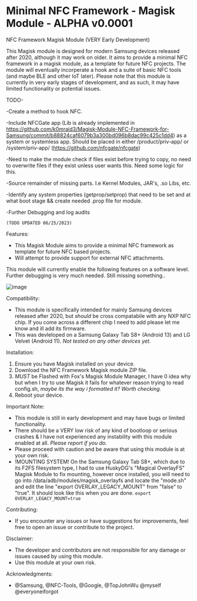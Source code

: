# Minimal NFC Framework - Magisk Module - ALPHA v0.0001
NFC Framework Magisk Module (VERY Early Development)

This Magisk module is designed for modern Samsung devices released after 2020, although it may work on older. It aims to provide a minimal NFC framework in a magisk module, as a template for future NFC projects. The module will eventually incorperate a hook and a suite of basic NFC tools (and maybe BLE and other IoT later). Please note that this module is currently in very early stages of development, and as such, it may have limited functionality or potential issues.

TODO-

-Create a method to hook NFC.

-Include NFCGate app (Lib is already implemented in https://github.com/k0mraid3/Magisk-Module-NFC-Framework-for-Samsung/commit/b88824caf6079b3a300bd096b8dac99c425c1dd4)  as a system or systemless app. Should be placed in either /product/priv-app/ or /system/priv-app/ (https://github.com/nfcgate/nfcgate)

-Need to make the module check if files exist before trying to copy, no need to overwrite files if they exist unless user wants this. Need some logic for this.

-Source remainder of missing parts. I.e Kernel Modules, JAR's, .so Libs, etc. 

-Identify any system properties (getprop/setprop) that need to be set and at what boot stage && create needed .prop file for module.

-Further Debugging and log audits


```(TODO UPDATED 06/25/2023)```

Features:
- This Magisk Module aims to provide a minimal NFC framework as template for future NFC based projects.
- Will attempt to provide support for external NFC attachments.

This module will currently enable the following features on a software level. Further debugging is very much needed. Still missing something..

![image](https://github.com/k0mraid3/Magisk-Module-NFC-Framework-for-Samsung/assets/62849592/c30359b9-930b-40b9-a4ed-1fe94f7212f3)


Compatibility:
- This module is specifically intended for mainly Samsung devices released after 2020, but *should* be cross compatabile with any NXP NFC chip. If you come across a different chip I need to add please let me know and ill add its firmware. 
- This was devleloped on a Samsung Galaxy Tab S8+ (Android 13) and LG Velvet (Android 11). *Not tested on any other devices yet.*

Installation:
1. Ensure you have Magisk installed on your device.
2. Download the NFC Framework Magisk module ZIP file.
3. *MUST* be Flashed with Fox's Magisk Module Manager, I have 0 idea why but when I try to use Magisk it fails for whatever reason trying to read config.sh, *maybe its the way i formatted it? Worth checking.*
4. Reboot your device.


Important Note:
- This module is still in early development and may have bugs or limited functionality.
- There should be a VERY low risk of any kind of bootloop or serious crashes & I have not experienced any instability with this module enabled at all. *Please report if you do.*
- Please proceed with caution and be aware that using this module is at your own risk.
- !MOUNTING SYSTEM! On the Samsung Galaxy Tab S8+, which due to its F2FS filesystem type, I had to use HuskyDG's "Magical OverlayFS" Magisk Module to fix mounting, however once installed, you will need to go into /data/adb/modules/magisk_overlayfs and locate the "mode.sh" and edit the line "export OVERLAY_LEGACY_MOUNT" from "false" to "true". It should look like this when you are done. ```export OVERLAY_LEGACY_MOUNT=true```
  
Contributing:
- If you encounter any issues or have suggestions for improvements, feel free to open an issue or contribute to the project.

Disclaimer:
- The developer and contributors are not responsible for any damage or issues caused by using this module.
- Use this module at your own risk.

Acknowledgments:
- @Samsung, @NFC-Tools, @Google, @TopJohnWu @myself @everyoneiforgot
  

